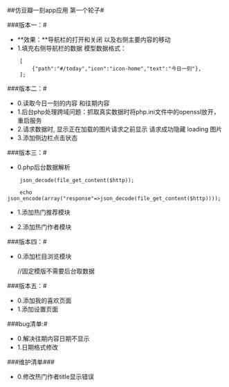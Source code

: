 ##仿豆瓣一刻app应用  第一个轮子#

###版本一：#
- **效果：**导航栏的打开和关闭 以及右侧主要内容的移动
- 1.填充右侧导航栏的数据
	模型数据格式：
```
	[
		{"path":"#/today","icon":"icon-home","text":"今日一刻"},
	];
```
###版本二：#
- 0.读取今日一刻的内容 和往期内容
- 1.后台php处理跨域问题：抓取真实数据时将php.ini文件中的openssl放开，重启服务
- 2.请求数据时, 显示正在加载的图片请求之前显示 请求成功隐藏 loading 图片
- 3.添加侧边栏点击状态

###版本三：#
- 0.php后台数据解析
```
	json_decode(file_get_content($http));

	echo json_encode(array("response"=>json_decode(file_get_content($http))));
```
- 1.添加热门推荐模块
		
- 2.添加热门作者模块

###版本四：#
- 0.添加栏目浏览模块
	
	//固定模版不需要后台取数据

###版本五：#
- 0.添加我的喜欢页面
- 1.添加设置页面

###bug清单:#
- 0.解决往期内容日期不显示 
- 1.日期格式修改


###维护清单###
- 0.修改热门作者title显示错误